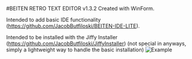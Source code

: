 #BEITEN RETRO TEXT EDITOR v1.3.2
Created with WinForm.

Intended to add basic IDE functionality (https://github.com/JacobButfiloski/BEITEN-IDE-LITE).

Intended to be installed with the Jiffy Installer (https://github.com/JacobButfiloski/JiffyInstaller) (not special in anyways, simply a lightweight way to handle the basic installation)
![Example](https://i.imgur.com/6iy3gjo.png)
